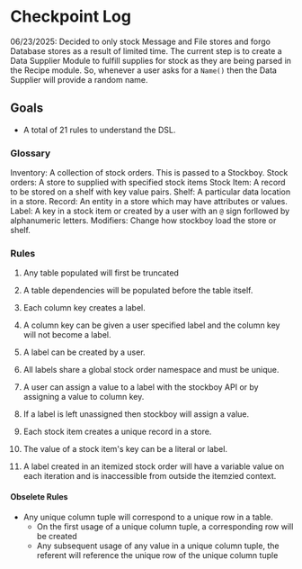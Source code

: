 # Checkpoint Log

06/23/2025: Decided to only stock Message and File stores and forgo Database stores as a result of limited time. 
The current step is to create a Data Supplier Module to fulfill supplies for stock as they are being parsed in the Recipe module. So, whenever a user asks for a `Name()` then the Data Supplier will provide a random name.

## Goals
- A total of 21 rules to understand the DSL.

### Glossary
Inventory: A collection of stock orders. This is passed to a Stockboy.
Stock orders: A store to supplied with specified stock items
Stock Item: A record to be stored on a shelf with key value pairs.
Shelf: A particular data location in a store.
Record: An entity in a store which may have attributes or values.
Label: A key in a stock item or created by a user with an `@` sign forllowed by alphanumeric letters.
Modifiers: Change how stockboy load the store or shelf.

### Rules
1. Any table populated will first be truncated
2. A table dependencies will be populated before the table itself.

3. Each column key creates a label.
4. A column key can be given a user specified label and the column key will not become a label.
5. A label can be created by a user.
6. All labels share a global stock order namespace and must be unique.
7. A user can assign a value to a label with the stockboy API or by assigning a value to column key. 
8. If a label is left unassigned then stockboy will assign a value.
9. Each stock item creates a unique record in a store. 
10. The value of a stock item's key can be a literal or label.
11. A label created in an itemized stock order will have a variable value on each iteration and is inaccessible from outside the itemzied context.

#### Obselete Rules
- Any unique column tuple will correspond to a unique row in a table.
    - On the first usage of a unique column tuple, a corresponding row
    will be created
    - Any subsequent usage of any value in a unique column tuple, the
    referent will reference the unique row of the unique column tuple
